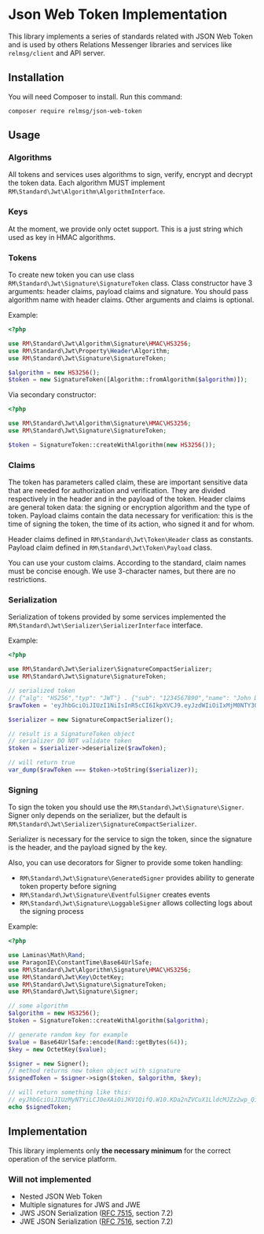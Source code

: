 # Json Web Token Implementation

This library implements a series of standards related with JSON Web Token and is used by others Relations Messenger libraries and services like `relmsg/client` and API server.

## Installation

You will need Composer to install. Run this command:

`composer require relmsg/json-web-token`

## Usage

### Algorithms

All tokens and services uses algorithms to sign, verify, encrypt and decrypt the token data. Each algorithm MUST implement `RM\Standard\Jwt\Algorithm\AlgorithmInterface`.

### Keys

At the moment, we provide only octet support. This is a just string which used as key in HMAC algorithms.

### Tokens

To create new token you can use class `RM\Standard\Jwt\Signature\SignatureToken` class. Class constructor have 3 arguments: header claims, payload claims and signature. You should pass algorithm name with header claims. Other arguments and claims is optional.

Example:

```php
<?php

use RM\Standard\Jwt\Algorithm\Signature\HMAC\HS3256;
use RM\Standard\Jwt\Property\Header\Algorithm;
use RM\Standard\Jwt\Signature\SignatureToken;

$algorithm = new HS3256();
$token = new SignatureToken([Algorithm::fromAlgorithm($algorithm)]);
```

Via secondary constructor:
```php
<?php

use RM\Standard\Jwt\Algorithm\Signature\HMAC\HS3256;
use RM\Standard\Jwt\Signature\SignatureToken;

$token = SignatureToken::createWithAlgorithm(new HS3256());
```

### Claims

The token has parameters called claim, these are important sensitive data that are needed for authorization and verification. They are divided respectively in the header and in the payload of the token. Header claims are general token data: the signing or encryption algorithm and the type of token. Payload claims contain the data necessary for verification: this is the time of signing the token, the time of its action, who signed it and for whom.

Header claims defined in `RM\Standard\Jwt\Token\Header` class as constants. Payload claim defined in `RM\Standard\Jwt\Token\Payload` class.

You can use your custom claims. According to the standard, claim names must be concise enough. We use 3-character names, but there are no restrictions.


### Serialization

Serialization of tokens provided by some services implemented the `RM\Standard\Jwt\Serializer\SerializerInterface` interface.

Example:

```php
<?php

use RM\Standard\Jwt\Serializer\SignatureCompactSerializer;
use RM\Standard\Jwt\Signature\SignatureToken;

// serialized token
// {"alg": "HS256","typ": "JWT"} . {"sub": "1234567890","name": "John Doe","iat": 1516239022} . signature
$rawToken = 'eyJhbGciOiJIUzI1NiIsInR5cCI6IkpXVCJ9.eyJzdWIiOiIxMjM0NTY3ODkwIiwibmFtZSI6IkpvaG4gRG9lIiwiaWF0IjoxNTE2MjM5MDIyfQ.SflKxwRJSMeKKF2QT4fwpMeJf36POk6yJV_adQssw5c';

$serializer = new SignatureCompactSerializer();

// result is a SignatureToken object
// serializer DO NOT validate token
$token = $serializer->deserialize($rawToken);

// will return true
var_dump($rawToken === $token->toString($serializer));
```

### Signing

To sign the token you should use the `RM\Standard\Jwt\Signature\Signer`. Signer only depends on the serializer, but the default is `RM\Standard\Jwt\Serializer\SignatureCompactSerializer`.

Serializer is necessary for the service to sign the token, since the signature is the header, and the payload signed by the key.

Also, you can use decorators for Signer to provide some token handling:
- `RM\Standard\Jwt\Signature\GeneratedSigner` provides ability to generate token property before signing
- `RM\Standard\Jwt\Signature\EventfulSigner` creates events
- `RM\Standard\Jwt\Signature\LoggableSigner` allows collecting logs about the signing process

Example:

```php
<?php

use Laminas\Math\Rand;
use ParagonIE\ConstantTime\Base64UrlSafe;
use RM\Standard\Jwt\Algorithm\Signature\HMAC\HS3256;
use RM\Standard\Jwt\Key\OctetKey;
use RM\Standard\Jwt\Signature\SignatureToken;
use RM\Standard\Jwt\Signature\Signer;

// some algorithm
$algorithm = new HS3256();
$token = SignatureToken::createWithAlgorithm($algorithm);

// generate random key for example
$value = Base64UrlSafe::encode(Rand::getBytes(64));
$key = new OctetKey($value);

$signer = new Signer();
// method returns new token object with signature
$signedToken = $signer->sign($token, $algorithm, $key);

// will return something like this:
// eyJhbGciOiJIUzMyNTYiLCJ0eXAiOiJKV1QifQ.W10.KDa2nZVCuX1LldcMJZz2wp_QifjN7sNHCFLtGDAWF9s
echo $signedToken;
```

## Implementation
This library implements only **the necessary minimum** for the correct operation of the service platform.

### Will not implemented
* Nested JSON Web Token
* Multiple signatures for JWS and JWE
* JWS JSON Serialization ([RFC 7515](https://tools.ietf.org/html/rfc7515), section 7.2)
* JWE JSON Serialization ([RFC 7516](https://tools.ietf.org/html/rfc7516), section 7.2)
